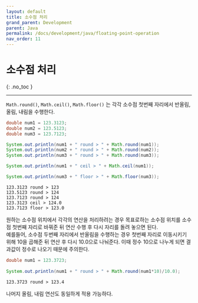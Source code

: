 ```yaml
---
layout: default
title: 소수점 처리
grand_parent: Development
parent: Java
permalink: /docs/development/java/floating-point-operation
nav_order: 11
---
```


# 소수점 처리
{: .no_toc }

---

`Math.round()`, `Math.ceil()`, `Math.floor()` 는 각각 소수점 첫번째 자리에서 반올림, 올림, 내림을 수행한다.

```java
double num1 = 123.3123;
double num2 = 123.5123;
double num3 = 123.7123;

System.out.println(num1 + " round > " + Math.round(num1));
System.out.println(num2 + " round > " + Math.round(num2));
System.out.println(num3 + " round > " + Math.round(num3));

System.out.println(num1 + " ceil > " + Math.ceil(num1));

System.out.println(num3 + " floor > " + Math.floor(num3));
```

```
123.3123 round > 123
123.5123 round > 124
123.7123 round > 124
123.3123 ceil > 124.0
123.7123 floor > 123.0
```

원하는 소수점 위치에서 각각의 연산을 처리하려는 경우 목표로하는 소수점 위치를 소수점 첫번째 자리로 바꿔준 뒤 연산 수행 후 다시 자리를 돌려 놓으면 된다.   
예를들어, 소수점 두번째 자리에서 반올림을 수행하는 경우 첫번째 자리로 이동시키기 위해 10을 곱해준 뒤 연산 후 다시 10.0으로 나눠준다. 이때 정수 10으로 나누게 되면 결과값이 정수로 나오기 때문에 주의한다.

```java
double num1 = 123.3723;
		
System.out.println(num1 + " round > " + Math.round(num1*10)/10.0);
```

```
123.3723 round > 123.4
```

나머지 올림, 내림 연산도 동일하게 적용 가능하다.

